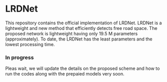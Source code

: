 # LRDNet
This repository contains the official implementation of LRDNet. LRDNet is a lightweight and new method that efficiently detects free road space. The proposed network is lightweight having only 19.5 M parameters (approximately). To date, the LRDNet has the least parameters and the lowest processing time.


### In progress
Pleas wait, we will update the details on the proposed scheme and how to run the codes along with the prepaied models very soon.
